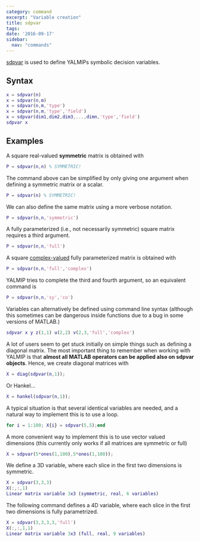 ```yaml
---
category: command
excerpt: "Variable creation"
title: sdpvar
tags:
date: '2016-09-17'
sidebar:
  nav: "commands"
---
```


[sdpvar](/command/sdpvar) is used to define YALMIPs symbolic decision variables.

## Syntax

````matlab
x = sdpvar(n)
x = sdpvar(n,m)
x = sdpvar(n,m,'type')
x = sdpvar(n,m,'type','field')
x = sdpvar(dim1,dim2,dim3,...,dimn,'type','field')
sdpvar x
````

## Examples

A square real-valued **symmetric** matrix is obtained with


````matlab
P = sdpvar(n,n) % SYMMETRIC!
````

The command above can be simplified by only giving one argument when defining a symmetric matrix or a scalar.


````matlab
P = sdpvar(n) % SYMMETRIC!
````

We can also define the same matrix using a more verbose notation.


````matlab
P = sdpvar(n,n,'symmetric')
````

A fully parameterized (i.e., not necessarily symmetric) square matrix requires a third argument.


````matlab
P = sdpvar(n,n,'full')
````

A square [complex-valued](/yalmip/inside/complexproblems) fully parameterized matrix is obtained with


````matlab
P = sdpvar(n,n,'full','complex')
````

YALMIP tries to complete the third and fourth argument, so an equivalent command is


````matlab
P = sdpvar(n,n,'sy','co')
````

Variables can alternatively be defined using command line syntax (although this sometimes can be dangerous inside functions due to a bug in some versions of MATLAB.)


````matlab
sdpvar x y z(1,1) u(2,2) v(2,3,'full','complex')
````

A lot of users seem to get stuck initially on simple things such as defining a diagonal matrix. The most important thing to remember when working with YALMIP is that **almost all MATLAB operators can be applied also on sdpvar objects**. Hence, we create diagonal matrices with


````matlab
X = diag(sdpvar(n,1));
````

Or Hankel...


````matlab
X = hankel(sdpvar(n,1));
````

A typical situation is that several identical variables are needed, and a natural way to implement this is to use a loop.


````matlab
for i = 1:100; X{i} = sdpvar(5,5);end
````

A more convenient way to implement this is to use vector valued dimensions (this currently only works if all matrices are symmetric or full)


````matlab
X = sdpvar(5*ones(1,100),5*ones(1,100));
````

We define a 3D variable, where each slice in the first two dimensions is symmetric.


````matlab
X = sdpvar(3,3,3)
X(:,:,1)
Linear matrix variable 3x3 (symmetric, real, 6 variables)
````

The following command defines a 4D variable, where each slice in the first two dimensions is fully parametrized.


````matlab
X = sdpvar(3,3,3,3,'full')
X(:,:,1,1)
Linear matrix variable 3x3 (full, real, 9 variables)
````
